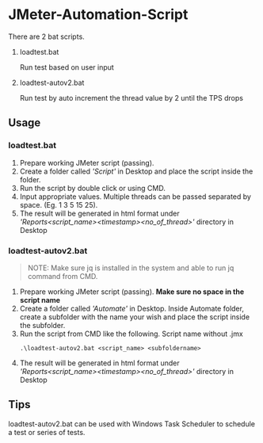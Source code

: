 # JMeter-Automation-Script

There are 2 bat scripts.

1. loadtest.bat

   Run test based on user input

3. loadtest-autov2.bat

   Run test by auto increment the thread value by 2 until the TPS drops
   
   
## Usage
### loadtest.bat

1. Prepare working JMeter script (passing).
2. Create a folder called *'Script'* in Desktop and place the script inside the folder.
3. Run the script by double click or using CMD.
4. Input appropriate values. Multiple threads can be passed separated by space. (Eg. 1 3 5 15 25).
5. The result will be generated in html format under *'Reports\<script_name>\<timestamp>\<no_of_thread>'* directory in Desktop


### loadtest-autov2.bat

>NOTE: Make sure jq is installed in the system and able to run jq command from CMD.

1. Prepare working JMeter script (passing). **Make sure no space in the script name**
2. Create a folder called *'Automate'* in Desktop. Inside Automate folder, create a subfolder with the name your wish and place the script inside the subfolder.
3. Run the script from CMD like the following. Script name without .jmx
   ```
   .\loadtest-autov2.bat <script_name> <subfoldername>
   ```
5. The result will be generated in html format under *'Reports\<script_name>\<timestamp>\<no_of_thread>'* directory in Desktop


## Tips
loadtest-autov2.bat can be used with Windows Task Scheduler to schedule a test or series of tests.
